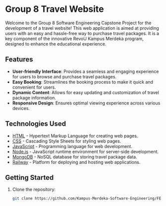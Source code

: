 # Group 8 Travel Website

Welcome to the Group 8 Software Engineering Capstone Project for the development of a travel website! This web application is aimed at providing users with an easy and hassle-free way to purchase travel packages. It is a key component of the innovative RevoU Kampus Merdeka program, designed to enhance the educational experience.

## Features

- **User-friendly Interface**: Provides a seamless and engaging experience for users to browse and purchase travel packages.
- **Easy Booking**: Streamlines the booking process to make it quick and convenient for users.
- **Dynamic Content**: Allows for easy updating and customization of travel package information.
- **Responsive Design**: Ensures optimal viewing experience across various devices.

## Technologies Used

- [HTML](https://developer.mozilla.org/en-US/docs/Web/HTML) - Hypertext Markup Language for creating web pages.
- [CSS](https://developer.mozilla.org/en-US/docs/Web/CSS) - Cascading Style Sheets for styling web pages.
- [JavaScript](https://developer.mozilla.org/en-US/docs/Web/JavaScript) - Programming language for web development.
- [Node.js](https://nodejs.org/) - JavaScript runtime environment for server-side development.
- [MongoDB](https://www.mongodb.com/) - NoSQL database for storing travel package data.
- [Railway](https://railway.app/) - Platform for deploying and hosting web applications.

## Getting Started

1. Clone the repository:

   ```bash
   git clone https://github.com/Kampus-Merdeka-Software-Engineering/FE-2-Surabaya-8.git
   ```
